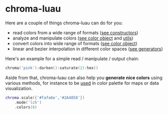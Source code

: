# chroma-luau

Here are a couple of things chroma-luau can do for you:

- read colors from a wide range of formats ([see constructors](./constructors.md))
- analyze and manipulate colors ([see color object](./color.md) and [utils](./utils.md))
- convert colors into wide range of formats ([see color object](./color.md))
- linear and bezier interpolation in different color spaces ([see generators](./generators.md))

Here's an example for a simple read / manipulate / output chain:

```lua
chroma('pink'):darken():saturate(2):hex()
```

Aside from that, chroma-luau can also help you **generate nice colors** using various methods, for instance to be [used](https://www.vis4.net/blog/avoid-equidistant-hsv-colors/) in color palette for maps or data visualization.

```lua
chroma.scale({'#fafa6e','#2A4858'})
    .mode('lch')
    .colors(6)
```
